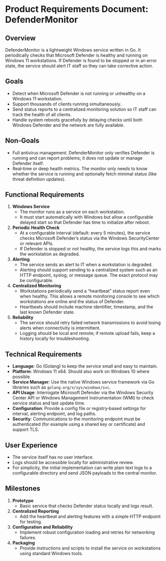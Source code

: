 # Product Requirements Document: DefenderMonitor

## Overview
DefenderMonitor is a lightweight Windows service written in Go. It
periodically checks that Microsoft Defender is healthy and running
on Windows 11 workstations. If Defender is found to be stopped or in
an error state, the service should alert IT staff so they can take
corrective action.

## Goals
- Detect when Microsoft Defender is not running or unhealthy on a
  Windows 11 workstation.
- Support thousands of clients running simultaneously.
- Send status reports to a centralized monitoring solution so IT staff
  can track the health of all clients.
- Handle system reboots gracefully by delaying checks until both
  Windows Defender and the network are fully available.

## Non‑Goals
- Full antivirus management. DefenderMonitor only verifies Defender is
  running and can report problems; it does not update or manage
  Defender itself.
- Real‑time or deep health metrics. The monitor only needs to know
  whether the service is running and optionally fetch minimal status
  (like threat definition updates).

## Functional Requirements
1. **Windows Service**
   - The monitor runs as a service on each workstation.
   - It must start automatically with Windows but allow a configurable
     delayed start so that Defender has time to initialize after
     reboot.
2. **Periodic Health Check**
   - At a configurable interval (default: every 5 minutes), the
     service checks Microsoft Defender’s status via the Windows
     SecurityCenter or relevant APIs.
   - If Defender is stopped or not healthy, the service logs this and
     marks the workstation as degraded.
3. **Alerting**
   - The service sends an alert to IT when a workstation is degraded.
   - Alerting should support sending to a centralized system such as
     an HTTP endpoint, syslog, or message queue. The exact protocol may
     be configurable.
4. **Centralized Monitoring**
   - Workstations periodically send a “heartbeat” status report even
     when healthy. This allows a remote monitoring console to see which
     workstations are online and the status of Defender.
   - Heartbeats should include machine identifier, timestamp, and the
     last known Defender state.
5. **Reliability**
   - The service should retry failed network transmissions to avoid
     losing alerts when connectivity is intermittent.
   - Logging should be local and remote; if remote upload fails, keep
     a history locally for troubleshooting.

## Technical Requirements
- **Language**: Go (Golang) to keep the service small and easy to
  maintain.
- **Platform**: Windows 11 x64. Should also work on Windows 10 where
  possible.
- **Service Manager**: Use the native Windows service framework via Go
  libraries such as `golang.org/x/sys/windows/svc`.
- **API Usage**: Interrogate Microsoft Defender via the Windows
  Security Center API or Windows Management Instrumentation (WMI) to
  check service status and last update time.
- **Configuration**: Provide a config file or registry‐based settings
  for interval, alerting endpoint, and log paths.
- **Security**: Communications to the monitoring endpoint must be
  authenticated (for example using a shared key or certificate) and
  support TLS.

## User Experience
- The service itself has no user interface.
- Logs should be accessible locally for administrative review.
- For simplicity, the initial implementation can write plain text logs
  to a configurable directory and send JSON payloads to the central
  monitor.

## Milestones
1. **Prototype**
   - Basic service that checks Defender status locally and logs result.
2. **Centralized Reporting**
   - Add the heartbeat and alerting features with a simple HTTP
     endpoint for testing.
3. **Configuration and Reliability**
   - Implement robust configuration loading and retries for networking
     failures.
4. **Packaging**
   - Provide instructions and scripts to install the service on
     workstations using standard Windows tools.

